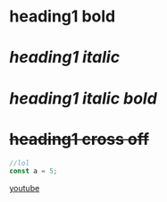 # **heading1 bold**
# _heading1 italic_
# ***heading1 italic bold***
# ~~heading1 cross off~~ 

```javascript
//lol
const a = 5;
```
[youtube](http://www.youtube.com)

